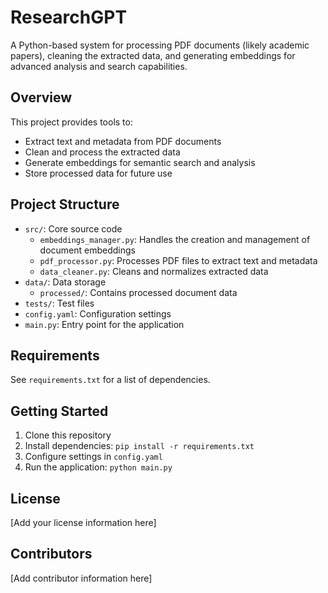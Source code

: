# ResearchGPT

A Python-based system for processing PDF documents (likely academic papers), cleaning the extracted data, and generating embeddings for advanced analysis and search capabilities.

## Overview

This project provides tools to:
- Extract text and metadata from PDF documents
- Clean and process the extracted data
- Generate embeddings for semantic search and analysis
- Store processed data for future use

## Project Structure

- `src/`: Core source code
  - `embeddings_manager.py`: Handles the creation and management of document embeddings
  - `pdf_processor.py`: Processes PDF files to extract text and metadata
  - `data_cleaner.py`: Cleans and normalizes extracted data
- `data/`: Data storage
  - `processed/`: Contains processed document data
- `tests/`: Test files
- `config.yaml`: Configuration settings
- `main.py`: Entry point for the application

## Requirements

See `requirements.txt` for a list of dependencies.

## Getting Started

1. Clone this repository
2. Install dependencies: `pip install -r requirements.txt`
3. Configure settings in `config.yaml`
4. Run the application: `python main.py`

## License

[Add your license information here]

## Contributors

[Add contributor information here] 
